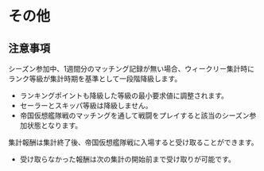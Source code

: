 # その他


## 注意事項

シーズン参加中、1週間分のマッチング記録が無い場合、ウィークリー集計時にランク等級が集計時期を基準として一段階降級します。
 - ランキングポイントも降級した等級の最小要求値に調整されます。
 - セーラーとスキッパ等級は降級しません。
 - 帝国仮想艦隊戦のマッチングを通して戦闘をプレイすると該当のシーズン参加状態となります。<br>

集計報酬は集計終了後、帝国仮想艦隊戦に入場すると受け取ることができます。
 - 受け取らなかった報酬は次の集計の開始前まで受け取りが可能です。<br>
